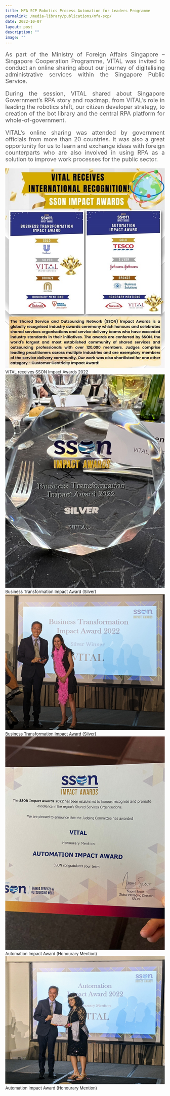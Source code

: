 ```yaml
---
title: MFA SCP Robotics Process Automation for Leaders Programme
permalink: /media-library/publications/mfa-scp/
date: 2022-10-07
layout: post
description: ""
image: ""
---
```

<p style="font-size: 18px;color:#585858;text-align:justify;">
As part of the Ministry of Foreign Affairs Singapore – Singapore Cooperation Programme, VITAL was invited to conduct an online sharing about our journey of digitalising administrative services within the Singapore Public Service.
</p>
<p style="font-size: 18px;color:#585858;text-align:justify;">
During the session, VITAL shared about Singapore Government’s RPA story and roadmap, from VITAL’s role in leading the robotics shift, our citizen developer strategy, to creation of the bot library and the central RPA platform for whole-of-government.
</p>
<p style="font-size: 18px;color:#585858;text-align:justify;">
VITAL’s online sharing was attended by government officials from more than 20 countries. It was also a great opportunity for us to learn and exchange ideas with foreign counterparts who are also involved in using RPA as a solution to improve work processes for the public sector.
</p>
<img src="/images/Media/SSON award 5.jpg">
<font size="-1">VITAL receives SSON Impact Awards 2022 </font>
<br>
<img src="/images/Media/SSON award 1.jpg">
<font size="-1">Business Transformation Impact Award (Silver)</font>
<br>
<img src="/images/Media/SSON award 3.jpg">
<font size="-1">Business Transformation Impact Award (Silver)</font>
<br>
<img src="/images/Media/SSON award 2.jpg">
<font size="-1">Automation Impact Award (Honourary Mention)</font>
<br>
<img src="/images/Media/SSON award 4.jpg">
<font size="-1">Automation Impact Award (Honourary Mention)</font>